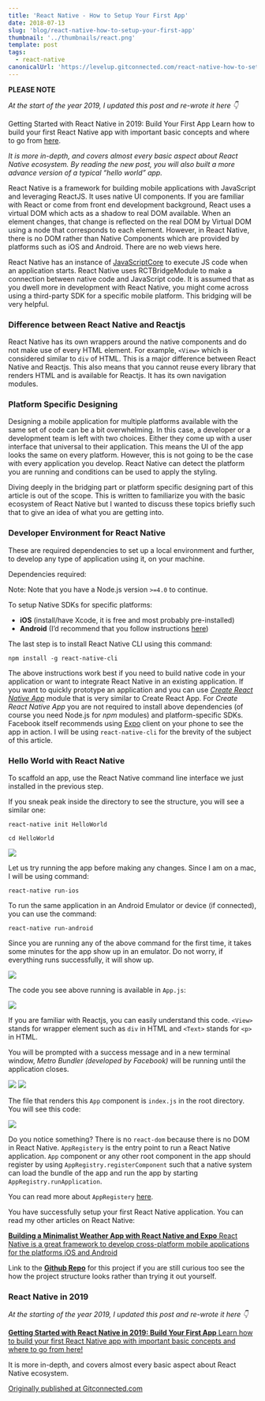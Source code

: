 ```yaml
---
title: 'React Native - How to Setup Your First App'
date: 2018-07-13
slug: 'blog/react-native-how-to-setup-your-first-app'
thumbnail: '../thumbnails/react.png'
template: post
tags:
  - react-native
canonicalUrl: 'https://levelup.gitconnected.com/react-native-how-to-setup-your-first-app-a36c450a8a2f'
---
```


**PLEASE NOTE**

_At the start of the year 2019, I updated this post and re-wrote it here 👇_

Getting Started with React Native in 2019: Build Your First App Learn how to build your first React Native app with important basic concepts and where to go from [here](https://amanhimself.dev/blog/getting-started-with-react-native-in-2019-build-your-first-app).

_It is more in-depth, and covers almost every basic aspect about React Native ecosystem. By reading the new post, you will also built a more advance version of a typical “hello world” app._

React Native is a framework for building mobile applications with JavaScript and leveraging ReactJS. It uses native UI components. If you are familiar with React or come from front end development background, React uses a virtual DOM which acts as a shadow to real DOM available. When an element changes, that change is reflected on the real DOM by Virtual DOM using a node that corresponds to each element. However, in React Native, there is no DOM rather than Native Components which are provided by platforms such as iOS and Android. There are no web views here.

React Native has an instance of [JavaScriptCore](https://facebook.github.io/react-native/docs/javascript-environment.html) to execute JS code when an application starts. React Native uses RCTBridgeModule to make a connection between native code and JavaScript code. It is assumed that as you dwell more in development with React Native, you might come across using a third-party SDK for a specific mobile platform. This bridging will be very helpful.

### Difference between React Native and Reactjs

React Native has its own wrappers around the native components and do not make use of every HTML element. For example, `<View>` which is considered similar to `div` of HTML. This is a major difference between React Native and Reactjs. This also means that you cannot reuse every library that renders HTML and is available for Reactjs. It has its own navigation modules.

### Platform Specific Designing

Designing a mobile application for multiple platforms available with the same set of code can be a bit overwhelming. In this case, a developer or a development team is left with two choices. Either they come up with a user interface that universal to their application. This means the UI of the app looks the same on every platform. However, this is not going to be the case with every application you develop. React Native can detect the platform you are running and conditions can be used to apply the styling.

Diving deeply in the bridging part or platform specific designing part of this article is out of the scope. This is written to familiarize you with the basic ecosystem of React Native but I wanted to discuss these topics briefly such that to give an idea of what you are getting into.

### Developer Environment for React Native

These are required dependencies to set up a local environment and further, to develop any type of application using it, on your machine.

Dependencies required:

Note: Note that you have a Node.js version `>=4.0` to continue.

To setup Native SDKs for specific platforms:

- **iOS** (install/have Xcode, it is free and most probably pre-installed)
- **Android** (I’d recommend that you follow instructions [here](https://facebook.github.io/react-native/docs/getting-started.html))

The last step is to install React Native CLI using this command:

```shell
npm install -g react-native-cli
```

The above instructions work best if you need to build native code in your application or want to integrate React Native in an existing application. If you want to quickly prototype an application and you can use [_Create React Native App_](https://facebook.github.io/react-native/docs/getting-started.html) module that is very similar to Create React App. For _Create React Native App_ you are not required to install above dependencies (of course you need Node.js for _npm_ modules) and platform-specific SDKs. Facebook itself recommends using [Expo](https://expo.io/) client on your phone to see the app in action. I will be using `react-native-cli` for the brevity of the subject of this article.

### Hello World with React Native

To scaffold an app, use the React Native command line interface we just installed in the previous step.

If you sneak peak inside the directory to see the structure, you will see a similar one:

```shell
react-native init HelloWorld

cd HelloWorld
```

![](https://cdn-images-1.medium.com/max/800/0*30ZgnW1lf7SY3UVM.png)

Let us try running the app before making any changes. Since I am on a mac, I will be using command:

```shell
react-native run-ios
```

To run the same application in an Android Emulator or device (if connected), you can use the command:

```shell
react-native run-android
```

Since you are running any of the above command for the first time, it takes some minutes for the app show up in an emulator. Do not worry, if everything runs successfully, it will show up.

![](https://cdn-images-1.medium.com/max/800/0*YczCUc-cdJpnJd_b.png)

The code you see above running is available in `App.js`:

![](https://cdn-images-1.medium.com/max/800/0*qtqjP_V2kuuGEuku.png)

If you are familiar with Reactjs, you can easily understand this code. `<View>` stands for wrapper element such as `div` in HTML and `<Text>` stands for `<p>` in HTML.

You will be prompted with a success message and in a new terminal window, _Metro Bundler (developed by Facebook)_ will be running until the application closes.

![](https://cdn-images-1.medium.com/max/800/0*5EZJZ55baUagTXGM.png)
![](https://cdn-images-1.medium.com/max/800/0*CMeu3NOHz3Gcgpx3.png)

The file that renders this `App` component is `index.js` in the root directory. You will see this code:

![](https://cdn-images-1.medium.com/max/800/0*NsVZtz_ZooVZxt1F.png)

Do you notice something? There is no `react-dom` because there is no DOM in React Native. `AppRegistery` is the entry point to run a React Native application. `App` component or any other root component in the app should register by using `AppRegistry.registerComponent` such that a native system can load the bundle of the app and run the app by starting `AppRegistry.runApplication`.

You can read more about `AppRegistery` [here](https://facebook.github.io/react-native/docs/appregistry.html).

You have successfully setup your first React Native application. You can read my other articles on React Native:

[**Building a Minimalist Weather App with React Native and Expo** React Native is a great framework to develop cross-platform mobile applications for the platforms iOS and Android](https://blog.expo.io/building-a-minimalist-weather-app-with-react-native-and-expo-fe7066e02c09)

Link to the [**Github Repo**](https://github.com/amandeepmittal/rn-HelloWorld) for this project if you are still curious too see the how the project structure looks rather than trying it out yourself.

### React Native in 2019

_At the starting of the year 2019, I updated this post and re-wrote it here 👇_

[**Getting Started with React Native in 2019: Build Your First App** Learn how to build your first React Native app with important basic concepts and where to go from here!](https://levelup.gitconnected.com/getting-started-with-react-native-in-2019-build-your-first-app-a41ebc0617e2)

It is more in-depth, and covers almost every basic aspect about React Native ecosystem.

[Originally published at Gitconnected.com](https://levelup.gitconnected.com/react-native-how-to-setup-your-first-app-a36c450a8a2f)
